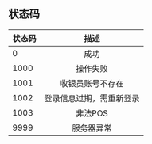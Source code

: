 ## <span id="api-example-for-a-submenu-code">状态码</span>
| 状态码| 描述    |
| ----- |:------:|
| 0     |成功|
| 1000 |操作失败|
| 1001 |收银员账号不存在|
| 1002 |登录信息过期，需重新登录|
| 1003 |非法POS|
| 9999 |服务器异常|

